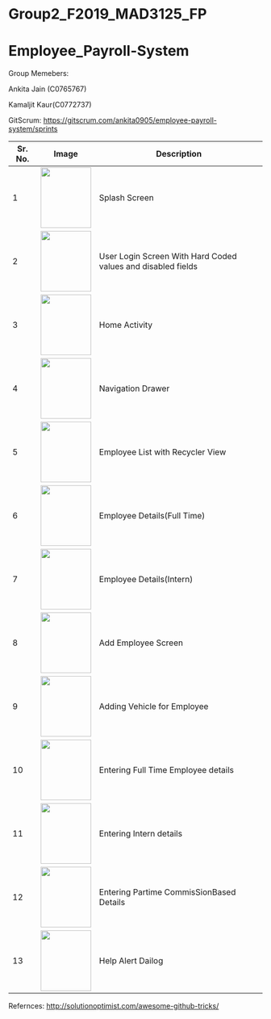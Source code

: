 # Group2_F2019_MAD3125_FP
# Employee_Payroll-System


Group Memebers:

Ankita Jain (C0765767)

Kamaljit Kaur(C0772737)

GitScrum:
https://gitscrum.com/ankita0905/employee-payroll-system/sprints

| Sr. No.         | Image               |        Description |
|---------------|---------------------|--------------------|  
1 | <img src="https://user-images.githubusercontent.com/55303200/70661891-35381880-1c33-11ea-910e-ead62ce8b434.png" width="100" height="120"/>| Splash Screen|
2 | <img src="https://user-images.githubusercontent.com/55303200/70661889-35381880-1c33-11ea-8520-ca5c00caadd0.png" width="100" height="120"/> | User Login Screen With Hard Coded values and disabled fields
3 | <img src="https://user-images.githubusercontent.com/55303200/70661887-349f8200-1c33-11ea-8cff-0095a03bd947.png" width="100" height="120"/> | Home Activity
4 | <img src="https://user-images.githubusercontent.com/55303200/70661890-35381880-1c33-11ea-97f3-21eded6919ca.png" width="100" height="120"/> | Navigation Drawer
5 | <img src="https://user-images.githubusercontent.com/55303200/70661888-349f8200-1c33-11ea-94dd-7f98d4ff47b4.png" width="100" height="120"/> | Employee List with Recycler View
6 | <img src="https://user-images.githubusercontent.com/55303200/70662506-5816fc80-1c34-11ea-8348-9f5bc422779a.png" width="100" height="120"/> | Employee Details(Full Time)
7 | <img src="https://user-images.githubusercontent.com/55303200/70661885-349f8200-1c33-11ea-99aa-bcd188cc403a.png" width="100" height="120"/> | Employee Details(Intern)
8 | <img src="https://user-images.githubusercontent.com/55303200/70661880-3406eb80-1c33-11ea-8cb9-a29d552f85ff.png" width="100" height="120"/> | Add Employee Screen
9 | <img src="https://user-images.githubusercontent.com/55303200/70661881-3406eb80-1c33-11ea-80e3-68fe676c97bb.png" width="100" height="120"/> | Adding Vehicle for Employee
10 | <img src="https://user-images.githubusercontent.com/55303200/70661883-349f8200-1c33-11ea-868b-b832d3ae68ff.png" width="100" height="120"/> | Entering Full Time Employee details
11 | <img src="https://user-images.githubusercontent.com/55303200/70661882-349f8200-1c33-11ea-9a86-00869910fc40.png" width="100" height="120"/> | Entering Intern details
12 | <img src="https://user-images.githubusercontent.com/55303200/70661884-349f8200-1c33-11ea-984c-bcf0563a3562.png" width="100" height="120"/> | Entering Partime CommisSionBased Details
13 | <img src="https://user-images.githubusercontent.com/55303195/70644958-06f61100-1c12-11ea-9638-bb64ea997db7.png" width="100" height="120"/> | Help Alert Dailog 


Refernces:
http://solutionoptimist.com/awesome-github-tricks/
